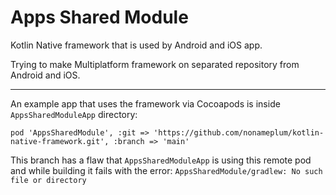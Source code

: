 # Apps Shared Module

Kotlin Native framework that is used by Android and iOS app.

Trying to make Multiplatform framework on separated repository from Android and iOS.

---

An example app that uses the framework via Cocoapods is inside `AppsSharedModuleApp` directory:

`pod 'AppsSharedModule', :git => 'https://github.com/nonameplum/kotlin-native-framework.git', :branch => 'main'`

This branch has a flaw that `AppsSharedModuleApp` is using this remote pod and while building it fails with the error: `AppsSharedModule/gradlew: No such file or directory`

